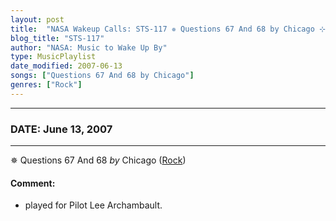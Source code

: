 ```yaml
---
layout: post
title:  "NASA Wakeup Calls: STS-117 ✵ Questions 67 And 68 by Chicago ⊹ June 13, 2007"
blog_title: "STS-117"
author: "NASA: Music to Wake Up By"
type: MusicPlaylist
date_modified: 2007-06-13
songs: ["Questions 67 And 68 by Chicago"]
genres: ["Rock"]
---
```


----
### DATE: June 13, 2007
----
✵ Questions 67 And 68 *by* Chicago ([Rock](https://www.discogs.com/genre/Rock)) <a target="blank_" href="https://www.discogs.com/Chicago-Questions-67-And-68/release/5775773">
    <i class="fas fa-compact-disc"
       title="Discogs entry for this song"
       alt="Discogs entry for this song"
       style="font-size: 1.1em;"></i></a>
    

#### Comment:
* played for Pilot Lee Archambault.



<br/>
<center>
	<a target="_blank"
	   href="https://twitter.com/intent/tweet?hashtags=Space,NASA,Playlist,NASAWakeupCalls,SpaceProgram&text=🚀 {{ page.author}}, '{{ page.songs.first }}' {{ page.title }}, {{ site.url }}{{ page.url }}&via=nasawakeupcalls"><i class="fab fa-twitter" title="Tweet this page" alt="Tweet this page" style="font-size: 1.3em;"></i></a>
	&nbsp; 	<i class="fas fa-user-astronaut" style="font-size: 1.5em;"></i> &nbsp;
    <a id="custom_amazon_link"
       type="amzn" search="#"
       category="popular music">
    <i class="fab fa-amazon" style="font-size: 1.3em;"></i></a>
</center>

<!-- Randomly resolve an individual entry from a song array -->
<script src="/assets/javascript/seedrandom.min.js"></script>
<script>
  var wake_me_up = ["Questions 67 And 68 by Chicago"];
  var prng = new Math.seedrandom();
  function randomSong() {
    song = wake_me_up[Math.floor(Math.random() * wake_me_up.length)];
    var amazon_link = document.getElementById("custom_amazon_link");
    amazon_link.setAttribute("search", song);
  }
  window.onload = randomSong();
</script>
